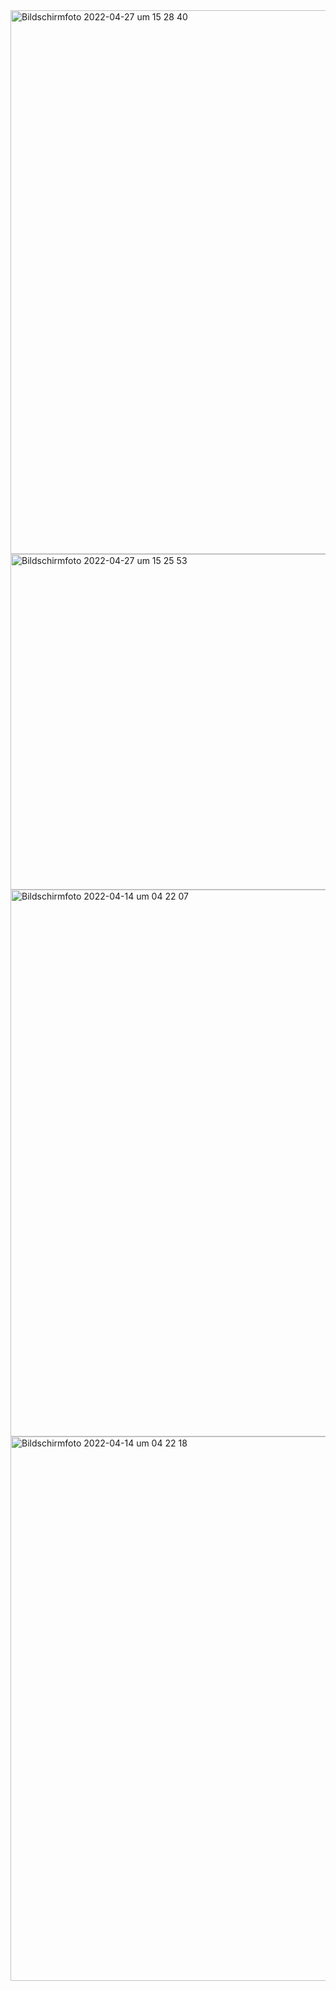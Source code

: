 <img width="870" alt="Bildschirmfoto 2022-04-27 um 15 28 40" src="https://user-images.githubusercontent.com/54028829/165529651-b2e4fc74-6a75-4e73-8b5b-9edb4dcd2ff5.png">



<img width="537" alt="Bildschirmfoto 2022-04-27 um 15 25 53" src="https://user-images.githubusercontent.com/54028829/165528862-89005e97-cd92-450d-8bac-a833a93d67ba.png">


<img width="875" alt="Bildschirmfoto 2022-04-14 um 04 22 07" src="https://user-images.githubusercontent.com/54028829/163301479-3902583c-5308-4a0a-8579-c41046ff834b.png">
<img width="871" alt="Bildschirmfoto 2022-04-14 um 04 22 18" src="https://user-images.githubusercontent.com/54028829/163301481-ff248350-e756-4ef3-b520-04aa37715e32.png">
